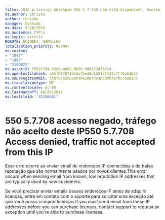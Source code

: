 ```yaml
---
title: 1047 o serviço AntiSpam 550 5.7.708 não está disponível. Acesso negado, tráfego não aceito deste IP
ms.author: chrisda
author: chrisda
manager: dansimp
ms.date: 9/28/2018
ms.audience: ITPro
ms.topic: article
ROBOTS: NOINDEX, NOFOLLOW
localization_priority: Normal
ms.custom:
- "1047"
- "1986"
- "3100025"
ms.assetid: f502f794-03c5-4e08-9095-b801528f67c4
ms.openlocfilehash: a35f0f7871dc8af5e38a1581cf145c7ff6a63b32
ms.sourcegitcommit: 5fb7a4b28859690020efdea630d03e70cc0e6334
ms.translationtype: MT
ms.contentlocale: pt-BR
ms.lasthandoff: 06/28/2019
ms.locfileid: "35356801"
---
```

# <a name="550-57708-access-denied-traffic-not-accepted-from-this-ip"></a><span data-ttu-id="cda22-103">550 5.7.708 acesso negado, tráfego não aceito deste IP</span><span class="sxs-lookup"><span data-stu-id="cda22-103">550 5.7.708 Access denied, traffic not accepted from this IP</span></span>

<span data-ttu-id="cda22-104">Esse erro ocorre ao enviar email de endereços IP conhecidos e de baixa reputação que são normalmente usados por novos clientes.</span><span class="sxs-lookup"><span data-stu-id="cda22-104">This error occurs when sending email from known, low reputation IP addresses that are typically used by new customers.</span></span>

<span data-ttu-id="cda22-105">Se você precisar enviar emails desses endereços IP antes de adquirir licenças, entre em contato com o suporte para solicitar uma exceção até que você possa comprar licenças.</span><span class="sxs-lookup"><span data-stu-id="cda22-105">If you must send email from these IP addresses before you can purchase licenses, contact support to request an exception until you're able to purchase licenses.</span></span>
